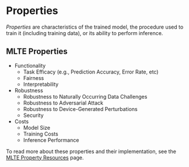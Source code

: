 # Properties

*Properties* are characteristics of the trained model, the procedure used to train it (including training data), or its ability to perform inference.

## MLTE Properties

* Functionality
    * Task Efficacy (e.g., Prediction Accuracy, Error Rate, etc)
    * Fairness
    * Interpretability
* Robustness
    * Robustness to Naturally Occurring Data Challenges
    * Robustness to Adversarial Attack
    * Robustness to Device-Generated Perturbations
    * Security
* Costs
    * Model Size
    * Training Costs
    * Inference Performance

To read more about these properties and their implementation, see the [MLTE Property Resources](mlte_property_resources.md) page.